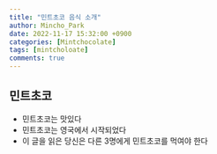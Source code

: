 ```yaml
---
title: "민트초코 음식 소개"
author: Mincho_Park
date: 2022-11-17 15:32:00 +0900
categories: [Mintchocolate]
tags: [mintcholoate]
comments: true
---
```


## 민트초코

- 민트초코는 맛있다
- 민트초코는 영국에서 시작되었다
- 이 글을 읽은 당신은 다른 3명에게 민트초코를 먹여야 한다

